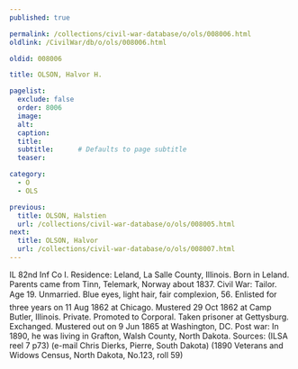 ```yaml
---
published: true

permalink: /collections/civil-war-database/o/ols/008006.html
oldlink: /CivilWar/db/o/ols/008006.html

oldid: 008006

title: OLSON, Halvor H.

pagelist:
  exclude: false
  order: 8006
  image: 
  alt:
  caption:
  title:
  subtitle:      # Defaults to page subtitle
  teaser:

category: 
  - O 
  - OLS

previous:
  title: OLSON, Halstien
  url: /collections/civil-war-database/o/ols/008005.html  
next:
  title: OLSON, Halvor
  url: /collections/civil-war-database/o/ols/008007.html   
---
```

IL 82nd Inf Co I. Residence: Leland, La Salle County, Illinois. Born in Leland. Parents came from Tinn, Telemark, Norway about 1837. Civil War: Tailor. Age 19. Unmarried. Blue eyes, light hair, fair complexion, 5&#146;6&#148;. Enlisted for three years on 11 Aug 1862 at Chicago. Mustered 29 Oct 1862 at Camp Butler, Illinois. Private. Promoted to Corporal. Taken prisoner at Gettysburg. Exchanged. Mustered out on 9 Jun 1865 at Washington, DC. Post war: In 1890, he was living in Grafton, Walsh County, North Dakota. Sources: (ILSA reel 7 p73) (e-mail Chris Dierks, Pierre, South Dakota) (1890 Veterans and Widows Census, North Dakota, No.123, roll 59)